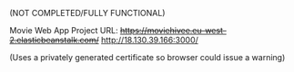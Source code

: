 (NOT COMPLETED/FULLY FUNCTIONAL)

Movie Web App Project URL:
~~https://moviehivee.eu-west-2.elasticbeanstalk.com/~~
http://18.130.39.166:3000/

(Uses a privately generated certificate so browser could issue a warning)
